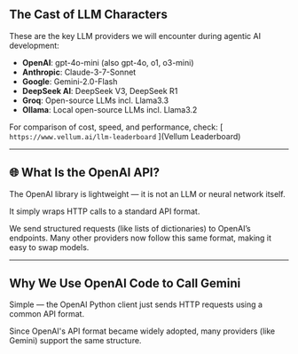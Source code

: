 ## The Cast of LLM Characters

These are the key LLM providers we will encounter during agentic AI development:

- **OpenAI**: gpt-4o-mini (also gpt-4o, o1, o3-mini)
- **Anthropic**: Claude-3-7-Sonnet
- **Google**: Gemini-2.0-Flash
- **DeepSeek AI**: DeepSeek V3, DeepSeek R1
- **Groq**: Open-source LLMs incl. Llama3.3
- **Ollama**: Local open-source LLMs incl. Llama3.2

For comparison of cost, speed, and performance, check:
[ `https://www.vellum.ai/llm-leaderboard` ](Vellum Leaderboard)

---

## 🌐 What Is the OpenAI API?
The OpenAI library is lightweight — it is not an LLM or neural network itself.

It simply wraps HTTP calls to a standard API format.

We send structured requests (like lists of dictionaries) to OpenAI’s endpoints.
Many other providers now follow this same format, making it easy to swap models.

---

## Why We Use OpenAI Code to Call Gemini

Simple — the OpenAI Python client just sends HTTP requests using a common API format.

Since OpenAI's API format became widely adopted, many providers (like Gemini) support the same structure.









